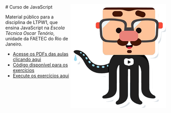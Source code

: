<img src="imagens/mascote.png" align="right" width="300">
# Curso de JavaScript

Material público para a disciplina de LTPW1, que ensina JavaScript na *Escola Técnica Oscar Tenório*, unidade da FAETEC do Rio de Janeiro.

* [Acesse os PDFs das aulas clicando aqui](https://github.com/gustavoguanabara/javascript/tree/master/aulas-pdf)
* [Código disponível para os exercícios](https://github.com/gustavoguanabara/javascript/tree/master/exercicios)
* [Execute os exercícios aqui](https://gustavoguanabara.github.io/javascript/exercicios/index.html)